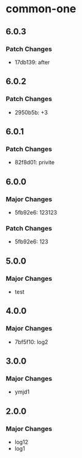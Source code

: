 # common-one

## 6.0.3

### Patch Changes

- 17db139: after

## 6.0.2

### Patch Changes

- 2950b5b: +3

## 6.0.1

### Patch Changes

- 82f8d01: privite

## 6.0.0

### Major Changes

- 5fb92e6: 123123

### Patch Changes

- 5fb92e6: 123

## 5.0.0

### Major Changes

- test

## 4.0.0

### Major Changes

- 7bf5f10: log2

## 3.0.0

### Major Changes

- ymjd1

## 2.0.0

### Major Changes

- log12
- log1
